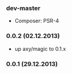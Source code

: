 ### dev-master

* Composer: PSR-4

### 0.0.2 (02.12.2013)

* up axy/magic to 0.1.x

### 0.0.1 (29.12.2013)
